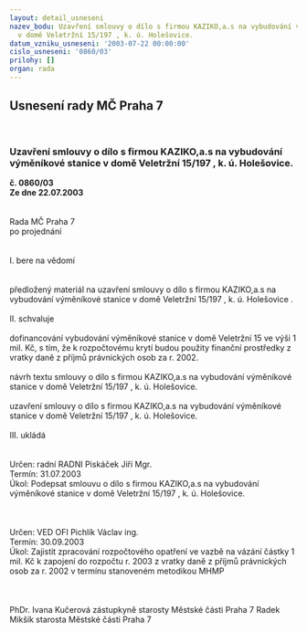 ```yaml
---
layout: detail_usneseni
nazev_bodu: Uzavření smlouvy o dílo s firmou KAZIKO,a.s na vybudování výměníkové stanice
  v domě Veletržní 15/197 , k. ú. Holešovice.
datum_vzniku_usneseni: '2003-07-22 00:00:00'
cislo_usneseni: '0860/03'
prilohy: []
organ: rada
---
```

<div id="ucUsn_pList" class="usn">
	<span><h2>Usnesení rady MČ Praha 7 </h2>
<br></span><div class="standBody">
<span><h3>Uzavření smlouvy o dílo s firmou KAZIKO,a.s na vybudování výměníkové stanice v domě Veletržní 15/197 , k. ú. Holešovice.</h3></span><div class="center">
		<strong>č. 0860/03</strong><br>
	</div>
<div class="center">
		<strong>Ze dne 22.07.2003</strong><br><br>
	</div>
<br>Rada MČ Praha 7<br>po projednání<br><br><br>I.	bere na vědomí<br><br> <br>předložený materiál na uzavření smlouvy o dílo s firmou KAZIKO,a.s na vybudování výměníkové stanice v domě Veletržní 15/197 , k. ú. Holešovice .<br><br>II.	schvaluje <br><br>dofinancování vybudování výměníkové stanice v domě Veletržní 15 ve výši 1 mil. Kč, s tím, že k rozpočtovému krytí budou použity finanční prostředky z vratky daně z příjmů právnických osob za r. 2002.<br><br>návrh textu  smlouvy o dílo s firmou KAZIKO,a.s na vybudování výměníkové stanice v domě Veletržní 15/197 , k. ú. Holešovice.<br><br>uzavření smlouvy o dílo s firmou KAZIKO,a.s na vybudování výměníkové stanice v domě Veletržní 15/197 , k. ú. Holešovice.<br><br>III.	ukládá <br><br> <br>Určen:	radní	RADNI Piskáček Jiří Mgr.<br>Termín: 31.07.2003<br>Úkol:	Podepsat smlouvu  o dílo s firmou KAZIKO,a.s na vybudování výměníkové stanice v domě Veletržní 15/197 , k. ú. Holešovice.<br> <br><br><br>Určen:	VED OFI Pichlík Václav ing.<br>Termín: 30.09.2003<br>Úkol:	Zajistit zpracování rozpočtového opatření ve vazbě na vázání částky 1 mil. Kč k zapojení do rozpočtu r. 2003 z vratky daně z příjmů právnických osob za r. 2002 v termínu stanoveném metodikou MHMP<br> <br> <br>	<br>PhDr. Ivana Kučerová zástupkyně starosty Městské části Praha 7	 Radek Mikšík starosta Městské části Praha 7<br>	<br><br>
</div>
</div>